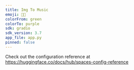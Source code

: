 ```yaml
---
title: Img To Music
emoji: 🌅🎶
colorFrom: green
colorTo: purple
sdk: gradio
sdk_version: 3.7
app_file: app.py
pinned: false
---
```


Check out the configuration reference at https://huggingface.co/docs/hub/spaces-config-reference
